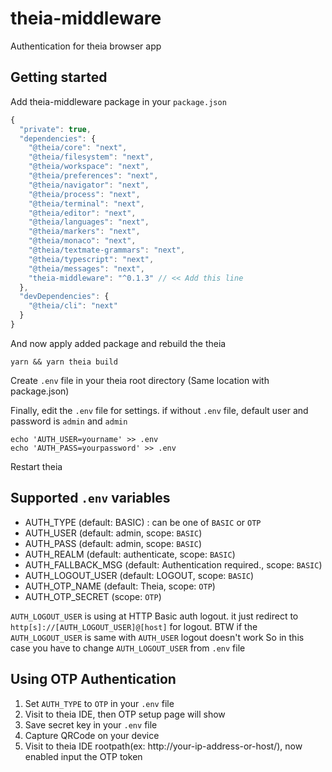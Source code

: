 # theia-middleware
Authentication for theia browser app

## Getting started

Add theia-middleware package in your `package.json`

``` javascript
{
  "private": true,
  "dependencies": {
    "@theia/core": "next",
    "@theia/filesystem": "next",
    "@theia/workspace": "next",
    "@theia/preferences": "next",
    "@theia/navigator": "next",
    "@theia/process": "next",
    "@theia/terminal": "next",
    "@theia/editor": "next",
    "@theia/languages": "next",
    "@theia/markers": "next",
    "@theia/monaco": "next",
    "@theia/textmate-grammars": "next",
    "@theia/typescript": "next",
    "@theia/messages": "next",
    "theia-middleware": "^0.1.3" // << Add this line
  },
  "devDependencies": {
    "@theia/cli": "next"
  }
}
```

And now apply added package and rebuild the theia

    yarn && yarn theia build

Create `.env` file in your theia root directory (Same location with package.json)

Finally, edit the `.env` file for settings. if without `.env` file, default user and password is `admin` and `admin`

    echo 'AUTH_USER=yourname' >> .env
    echo 'AUTH_PASS=yourpassword' >> .env
    
Restart theia

## Supported `.env` variables
 - AUTH_TYPE (default: BASIC) : can be one of `BASIC` or `OTP`
 - AUTH_USER (default: admin, scope: `BASIC`)
 - AUTH_PASS (default: admin, scope: `BASIC`)
 - AUTH_REALM (default: authenticate, scope: `BASIC`)
 - AUTH_FALLBACK_MSG (default: Authentication required., scope: `BASIC`)
 - AUTH_LOGOUT_USER (default: LOGOUT, scope: `BASIC`)
 - AUTH_OTP_NAME (default: Theia, scope: `OTP`)
 - AUTH_OTP_SECRET (scope: `OTP`)

 `AUTH_LOGOUT_USER` is using at HTTP Basic auth logout.
it just redirect to `http[s]://[AUTH_LOGOUT_USER]@[host]` for logout.
BTW if the `AUTH_LOGOUT_USER` is same with `AUTH_USER` logout doesn't work
So in this case you have to change `AUTH_LOGOUT_USER` from `.env` file

## Using OTP Authentication
 1. Set `AUTH_TYPE` to `OTP` in your `.env` file
 2. Visit to theia IDE, then OTP setup page will show
 3. Save secret key in your `.env` file
 4. Capture QRCode on your device
 5. Visit to theia IDE rootpath(ex: http://your-ip-address-or-host/), now enabled input the OTP token

